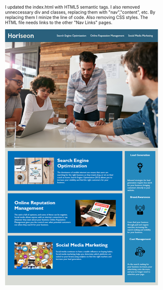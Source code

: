 I updated the index.html with HTML5 semantic tags. I also removed unneccessary div and classes, replacing them with "nav","content", etc. By replacing them I minize the line of code. Also removing CSS styles.
The HTML file needs links to the other "Nav Links" pages. 

![HTMLCSS](assets/images/01HTMLCSS.png)
